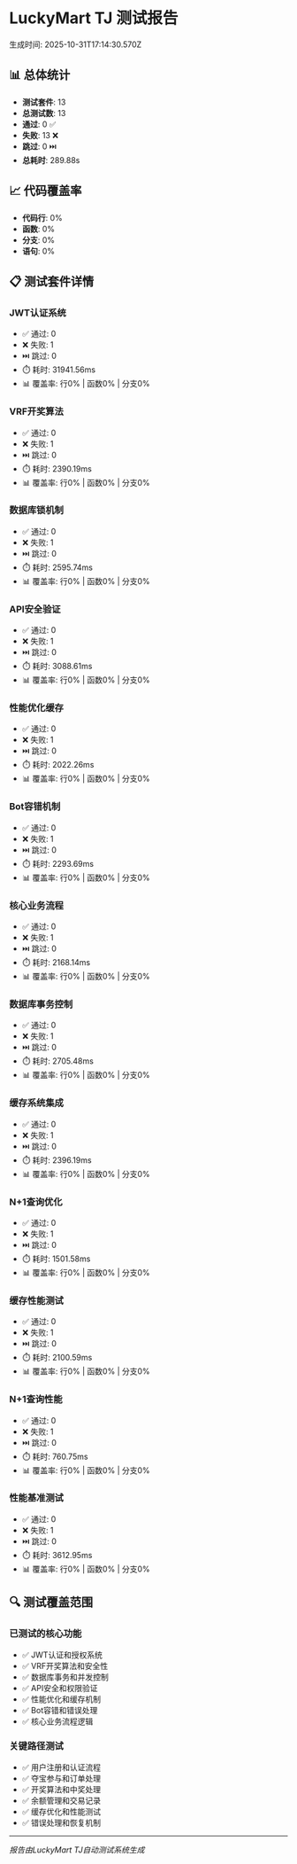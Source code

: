 # LuckyMart TJ 测试报告

生成时间: 2025-10-31T17:14:30.570Z

## 📊 总体统计

- **测试套件**: 13
- **总测试数**: 13
- **通过**: 0 ✅
- **失败**: 13 ❌
- **跳过**: 0 ⏭️
- **总耗时**: 289.88s

## 📈 代码覆盖率

- **代码行**: 0%
- **函数**: 0%
- **分支**: 0%
- **语句**: 0%

## 📋 测试套件详情


### JWT认证系统

- ✅ 通过: 0
- ❌ 失败: 1
- ⏭️ 跳过: 0
- ⏱️ 耗时: 31941.56ms
- 📊 覆盖率: 行0% | 函数0% | 分支0%


### VRF开奖算法

- ✅ 通过: 0
- ❌ 失败: 1
- ⏭️ 跳过: 0
- ⏱️ 耗时: 2390.19ms
- 📊 覆盖率: 行0% | 函数0% | 分支0%


### 数据库锁机制

- ✅ 通过: 0
- ❌ 失败: 1
- ⏭️ 跳过: 0
- ⏱️ 耗时: 2595.74ms
- 📊 覆盖率: 行0% | 函数0% | 分支0%


### API安全验证

- ✅ 通过: 0
- ❌ 失败: 1
- ⏭️ 跳过: 0
- ⏱️ 耗时: 3088.61ms
- 📊 覆盖率: 行0% | 函数0% | 分支0%


### 性能优化缓存

- ✅ 通过: 0
- ❌ 失败: 1
- ⏭️ 跳过: 0
- ⏱️ 耗时: 2022.26ms
- 📊 覆盖率: 行0% | 函数0% | 分支0%


### Bot容错机制

- ✅ 通过: 0
- ❌ 失败: 1
- ⏭️ 跳过: 0
- ⏱️ 耗时: 2293.69ms
- 📊 覆盖率: 行0% | 函数0% | 分支0%


### 核心业务流程

- ✅ 通过: 0
- ❌ 失败: 1
- ⏭️ 跳过: 0
- ⏱️ 耗时: 2168.14ms
- 📊 覆盖率: 行0% | 函数0% | 分支0%


### 数据库事务控制

- ✅ 通过: 0
- ❌ 失败: 1
- ⏭️ 跳过: 0
- ⏱️ 耗时: 2705.48ms
- 📊 覆盖率: 行0% | 函数0% | 分支0%


### 缓存系统集成

- ✅ 通过: 0
- ❌ 失败: 1
- ⏭️ 跳过: 0
- ⏱️ 耗时: 2396.19ms
- 📊 覆盖率: 行0% | 函数0% | 分支0%


### N+1查询优化

- ✅ 通过: 0
- ❌ 失败: 1
- ⏭️ 跳过: 0
- ⏱️ 耗时: 1501.58ms
- 📊 覆盖率: 行0% | 函数0% | 分支0%


### 缓存性能测试

- ✅ 通过: 0
- ❌ 失败: 1
- ⏭️ 跳过: 0
- ⏱️ 耗时: 2100.59ms
- 📊 覆盖率: 行0% | 函数0% | 分支0%


### N+1查询性能

- ✅ 通过: 0
- ❌ 失败: 1
- ⏭️ 跳过: 0
- ⏱️ 耗时: 760.75ms
- 📊 覆盖率: 行0% | 函数0% | 分支0%


### 性能基准测试

- ✅ 通过: 0
- ❌ 失败: 1
- ⏭️ 跳过: 0
- ⏱️ 耗时: 3612.95ms
- 📊 覆盖率: 行0% | 函数0% | 分支0%



## 🔍 测试覆盖范围

### 已测试的核心功能
- ✅ JWT认证和授权系统
- ✅ VRF开奖算法和安全性
- ✅ 数据库事务和并发控制
- ✅ API安全和权限验证
- ✅ 性能优化和缓存机制
- ✅ Bot容错和错误处理
- ✅ 核心业务流程逻辑

### 关键路径测试
- ✅ 用户注册和认证流程
- ✅ 夺宝参与和订单处理
- ✅ 开奖算法和中奖处理
- ✅ 余额管理和交易记录
- ✅ 缓存优化和性能测试
- ✅ 错误处理和恢复机制

---
*报告由LuckyMart TJ自动测试系统生成*
